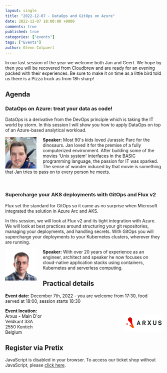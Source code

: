```yaml
---
layout: single
title: "2022-12-07 - DataOps and GitOps on Azure"
date: 2022-12-07 18:00:00 +0000
comments: true
published: true
categories: ["events"]
tags: ["Events"]
author: Glenn Colpaert
---
```


In our last session of the year we welcome both Jan and Geert. We hope by then you will be recovered from Cloudbrew and are ready for an evening packed with their experiences.
Be sure to make it on time as a little bird told us there is a Pizza truck as from 18h sharp!

## Agenda

### DataOps on Azure: treat your data as code!

DataOps is a derivative from the DevOps principle which is taking the IT world by storm. In this session I will show you how to apply DataOps on top of an Azure-based analytical workload.

<img src="/assets/media/speakers/jan-van-meirvenne.png" alt="Jan Van Meirvenne" align="left" height="100" width="100" style="margin-right: 20px;">**Speaker:** Most 90's kids loved Jurassic Parc for the dinosaurs. Jan loved it for the premise of a fully computerized environment. After building some of the movies 'Unix system' interfaces in the BASIC programming language, the passion for IT was sparked. The sense of wonder induced by that movie is something that Jan tries to pass on to every person he meets.

<br />

### Supercharge your AKS deployments with GitOps and Flux v2

Flux set the standard for GitOps so it came as no surprise when Microsoft integrated the solution in Azure Arc and AKS.

In this session, we will look at Flux v2 and its tight integration with Azure. We will look at best practices around structuring your git repositories, managing your deployments, and handling secrets. With GitOps you will supercharge your deployments to your Kubernetes clusters, wherever they are running.

<img src="/assets/media/speakers/geert-baeke.png" alt="Geert Baeke" align="left" height="100" width="100" style="margin-right: 20px;">**Speaker:** With over 20 years of experience as an engineer, architect and speaker he now focuses on cloud-native application stacks using containers, Kubernetes and serverless computing.

## Practical details

**Event date:** December 7th, 2022 - you are welcome from 17:30, food served at 18:00, session starts 18:30

**Event location:**<br />
<img width="120" height="60" align="right" alt="" src="/assets/media/sponsors/logo-arxus-noslogan.png">Arxus - Main D'or<br />
Veldkant 33A<br />
2550 Kontich <br />
Belgium

## Register via Pretix

<link rel="stylesheet" type="text/css" href="https://pretix.eu/azug/20221207/widget/v1.css">
<script type="text/javascript" src="https://pretix.eu/widget/v1.en.js" async></script>
<pretix-widget event="https://pretix.eu/azug/20221207/"></pretix-widget>
<noscript>
   <div class="pretix-widget">
        <div class="pretix-widget-info-message">
            JavaScript is disabled in your browser. To access our ticket shop without JavaScript, please <a target="_blank" rel="noopener" href="https://pretix.eu/azug/20221207/">click here</a>.
        </div>
    </div>
</noscript>
